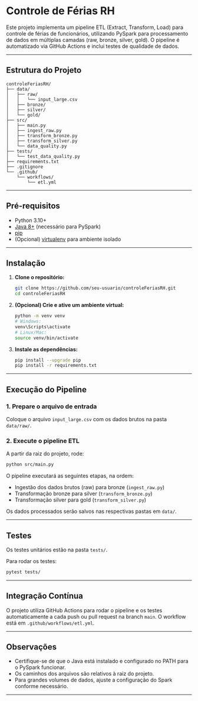 # Controle de Férias RH

Este projeto implementa um pipeline ETL (Extract, Transform, Load) para controle de férias de funcionários, utilizando PySpark para processamento de dados em múltiplas camadas (raw, bronze, silver, gold). O pipeline é automatizado via GitHub Actions e inclui testes de qualidade de dados.

---

## Estrutura do Projeto

```
controleFeriasRH/
├── data/
│   ├── raw/
│   │   └── input_large.csv
│   ├── bronze/
│   ├── silver/
│   └── gold/
├── src/
│   ├── main.py
│   ├── ingest_raw.py
│   ├── transform_bronze.py
│   ├── transform_silver.py
│   └── data_quality.py
├── tests/
│   └── test_data_quality.py
├── requirements.txt
├── .gitignore
└── .github/
    └── workflows/
        └── etl.yml
```

---

## Pré-requisitos

- Python 3.10+
- [Java 8+](https://adoptopenjdk.net/) (necessário para PySpark)
- [pip](https://pip.pypa.io/en/stable/)
- (Opcional) [virtualenv](https://virtualenv.pypa.io/en/latest/) para ambiente isolado

---

## Instalação

1. **Clone o repositório:**
   ```bash
   git clone https://github.com/seu-usuario/controleFeriasRH.git
   cd controleFeriasRH
   ```

2. **(Opcional) Crie e ative um ambiente virtual:**
   ```bash
   python -m venv venv
   # Windows:
   venv\Scripts\activate
   # Linux/Mac:
   source venv/bin/activate
   ```

3. **Instale as dependências:**
   ```bash
   pip install --upgrade pip
   pip install -r requirements.txt
   ```

---

## Execução do Pipeline

### 1. Prepare o arquivo de entrada

Coloque o arquivo `input_large.csv` com os dados brutos na pasta `data/raw/`.

### 2. Execute o pipeline ETL

A partir da raiz do projeto, rode:

```bash
python src/main.py
```

O pipeline executará as seguintes etapas, na ordem:
- Ingestão dos dados brutos (raw) para bronze (`ingest_raw.py`)
- Transformação bronze para silver (`transform_bronze.py`)
- Transformação silver para gold (`transform_silver.py`)

Os dados processados serão salvos nas respectivas pastas em `data/`.

---

## Testes

Os testes unitários estão na pasta `tests/`.

Para rodar os testes:

```bash
pytest tests/
```

---

## Integração Contínua

O projeto utiliza GitHub Actions para rodar o pipeline e os testes automaticamente a cada push ou pull request na branch `main`. O workflow está em `.github/workflows/etl.yml`.

---

## Observações

- Certifique-se de que o Java está instalado e configurado no PATH para o PySpark funcionar.
- Os caminhos dos arquivos são relativos à raiz do projeto.
- Para grandes volumes de dados, ajuste a configuração do Spark conforme necessário.

---
